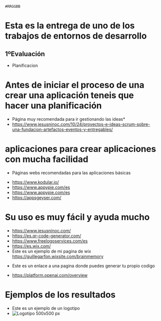 `#RRGGBB`
# Esta es la entrega de uno de los trabajos de entornos de desarrollo
## 1ºEvaluación
- Planificacion
# Antes de iniciar el proceso de una crear una aplicación teneis que hacer una planificación
* Página muy recomendada para ir gestionando las ideas*
* https://www.jesusninoc.com/10/24/proyectos-e-ideas-scrum-sobre-una-fundacion-artefactos-eventos-y-entregables/
# aplicaciones para crear aplicaciones con mucha facilidad
- Páginas webs recomendadas para las aplicaciones básicas
* https://www.kodular.io/
* https://www.appypie.com/es
* https://www.appypie.com/es
* https://appsgeyser.com/
# Su uso es muy fácil y ayuda mucho
* https://www.jesusninoc.com/
* https://es.qr-code-generator.com/
* https://www.freelogoservices.com/es
* https://es.wix.com/
* Este es un ejemplo de mi pagina de wix https://guillegarfon.wixsite.com/brainmemory
- Este es un enlace a una pagina donde puedes generar tu propio codigo
* https://platform.openai.com/overview
# Ejemplos de los resultados
* Este es un ejemplo de un logotipo 
 * ![Logotipo 500x500 px](https://user-images.githubusercontent.com/114073072/224024041-9d3a22eb-1797-478e-a38a-fdc7d0d8ca2c.jpeg)


